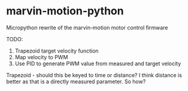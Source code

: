 # marvin-motion-python
Micropython rewrite of the marvin-motion motor control firmware

TODO:

1. Trapezoid target velocity function
2. Map velocity to PWM
3. Use PID to generate PWM value from measured and target velocity

Trapezoid - should this be keyed to time or distance? I think distance 
is better as that is a directly measured parameter. So how?

